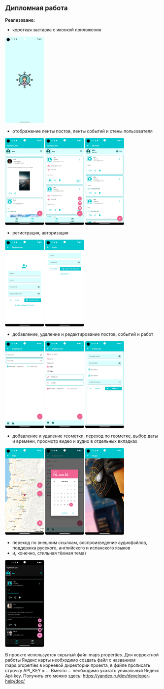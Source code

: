 ## Дипломная работа

**Реализовано:**

- короткая заставка с иконкой приложения

<img src="screen/splash_screen.png" width="25%" height="25%">

- отображение ленты постов, ленты событий и стены пользователя

<img src="screen/posts.png" width="25%" height="25%">      <img src="screen/fab.png" width="25%" height="25%">      <img src="screen/wall.png" width="25%" height="25%">

- регистрация, авторизация

<img src="screen/registration.png" width="25%" height="25%">      <img src="screen/authorization.png" width="25%" height="25%">

- добавление, удаление и редактирование постов, событий и работ

<img src="screen/create_post.png" width="25%" height="25%">      <img src="screen/create_event.png" width="25%" height="25%">      <img src="screen/job.png" width="25%" height="25%">      

- добавление и удаление геометки, переход по геометке, выбор даты и времени, просмотр видео и аудио
  в отдельных вкладках

<img src="screen/map.png" width="25%" height="25%">      <img src="screen/date.png" width="25%" height="25%">      <img src="screen/image.png" width="25%" height="25%">

- переход по внешним ссылкам, воспроизведение аудиофайлов, поддержка русского, английского и
  испанского языков
- и, конечно, стильная тёмная тема)

<img src="screen/dark.png" width="25%" height="25%">

В проекте используется скрытый файл maps.properties. Для корректной работы Яндекс карты необходимо
создать файл с названием maps.properties в корневой директории проекта, 
в файле прописать строчку API_KEY = ...
Вместо ... необходимо указать уникальный Яндекс Api-key. Получить его можно здесь:
https://yandex.ru/dev/developer-help/doc/



